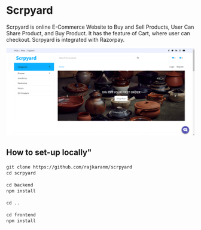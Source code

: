 # Scrpyard

Scrpyard is online E-Commerce Website to Buy and Sell Products, User Can Share Product, and Buy Product. It has the feature of Cart, where user can checkout. Scrpyard is integrated with Razorpay.

![project image](https://github.com/rajkaranm/scrpyard/blob/main/img/scrpyard.png)

## How to set-up locally"
```
git clone https://github.com/rajkaranm/scrpyard
cd scrpyard

cd backend
npm install

cd ..

cd frontend
npm install


```